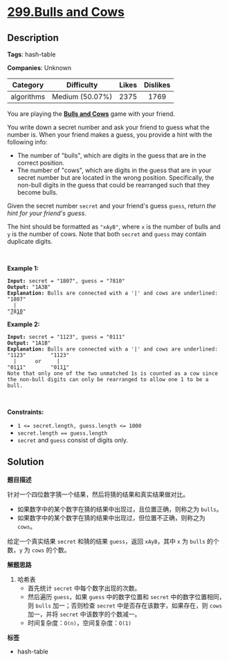 # [299.Bulls and Cows](https://leetcode.com/problems/bulls-and-cows/description/)

## Description

**Tags**: hash-table

**Companies**: Unknown

|  Category  |   Difficulty    | Likes | Dislikes |
| :--------: | :-------------: | :---: | :------: |
| algorithms | Medium (50.07%) | 2375  |   1769   |

<p>You are playing the <strong><a href="https://en.wikipedia.org/wiki/Bulls_and_Cows" target="_blank">Bulls and Cows</a></strong> game with your friend.</p>
<p>You write down a secret number and ask your friend to guess what the number is. When your friend makes a guess, you provide a hint with the following info:</p>
<ul>
  <li>The number of &quot;bulls&quot;, which are digits in the guess that are in the correct position.</li>
  <li>The number of &quot;cows&quot;, which are digits in the guess that are in your secret number but are located in the wrong position. Specifically, the non-bull digits in the guess that could be rearranged such that they become bulls.</li>
</ul>
<p>Given the secret number <code>secret</code> and your friend&#39;s guess <code>guess</code>, return <em>the hint for your friend&#39;s guess</em>.</p>
<p>The hint should be formatted as <code>&quot;xAyB&quot;</code>, where <code>x</code> is the number of bulls and <code>y</code> is the number of cows. Note that both <code>secret</code> and <code>guess</code> may contain duplicate digits.</p>
<p>&nbsp;</p>
<p><strong class="example">Example 1:</strong></p>
<pre><code><strong>Input:</strong> secret = &quot;1807&quot;, guess = &quot;7810&quot;
<strong>Output:</strong> &quot;1A3B&quot;
<strong>Explanation:</strong> Bulls are connected with a &#39;|&#39; and cows are underlined:
&quot;1807&quot;
  |
&quot;<u>7</u>8<u>10</u>&quot;</code></pre>
<p><strong class="example">Example 2:</strong></p>
<pre><code><strong>Input:</strong> secret = &quot;1123&quot;, guess = &quot;0111&quot;
<strong>Output:</strong> &quot;1A1B&quot;
<strong>Explanation:</strong> Bulls are connected with a &#39;|&#39; and cows are underlined:
&quot;1123&quot;        &quot;1123&quot;
  |      or     |
&quot;01<u>1</u>1&quot;        &quot;011<u>1</u>&quot;
Note that only one of the two unmatched 1s is counted as a cow since the non-bull digits can only be rearranged to allow one 1 to be a bull.</code></pre>
<p>&nbsp;</p>
<p><strong>Constraints:</strong></p>
<ul>
  <li><code>1 &lt;= secret.length, guess.length &lt;= 1000</code></li>
  <li><code>secret.length == guess.length</code></li>
  <li><code>secret</code> and <code>guess</code> consist of digits only.</li>
</ul>

## Solution

**题目描述**

针对一个四位数字猜一个结果，然后将猜的结果和真实结果做对比。

- 如果数字中的某个数字在猜的结果中出现过，且位置正确，则称之为 `bulls`。
- 如果数字中的某个数字在猜的结果中出现过，但位置不正确，则称之为 `cows`。

给定一个真实结果 `secret` 和猜的结果 `guess`，返回 `xAyB`，其中 `x` 为 `bulls` 的个数，`y` 为 `cows` 的个数。

**解题思路**

1. 哈希表
   - 首先统计 `secret` 中每个数字出现的次数。
   - 然后遍历 `guess`，如果 `guess` 中的数字位置和 `secret` 中的数字位置相同，则 `bulls` 加一；否则检查 `secret` 中是否存在该数字，如果存在，则 `cows` 加一，并将 `secret` 中该数字的个数减一。
   - 时间复杂度：`O(n)`，空间复杂度：`O(1)`

**标签**

- hash-table
